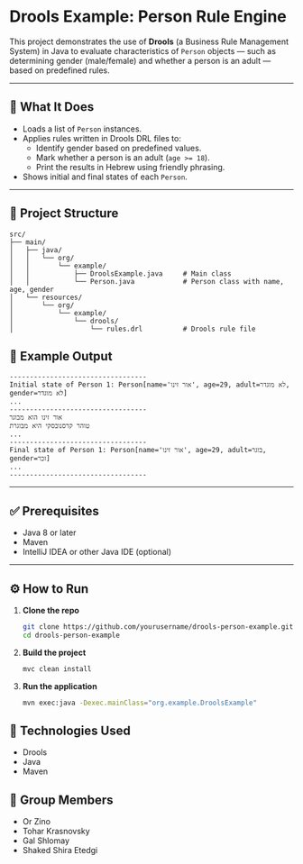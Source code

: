 # Drools Example: Person Rule Engine

This project demonstrates the use of **Drools** (a Business Rule Management System) in Java to evaluate characteristics of `Person` objects — such as determining gender (male/female) and whether a person is an adult — based on predefined rules.

---

## 🧠 What It Does

- Loads a list of `Person` instances.
- Applies rules written in Drools DRL files to:
  - Identify gender based on predefined values.
  - Mark whether a person is an adult (`age >= 18`).
  - Print the results in Hebrew using friendly phrasing.
- Shows initial and final states of each `Person`.

---

## 📂 Project Structure

```
src/
├── main/
│   ├── java/
│   │   └── org/
│   │       └── example/
│   │           ├── DroolsExample.java     # Main class
│   │           └── Person.java            # Person class with name, age, gender
│   └── resources/
│       └── org/
│           └── example/
│               └── drools/
│                   └── rules.drl          # Drools rule file
```

## 📜 Example Output
```
----------------------------------
Initial state of Person 1: Person[name='אור זינו', age=29, adult=לא מוגדר, gender=לא מוגדר]
...
----------------------------------
אור זינו הוא מבוגר
טוהר קרסנובסקי היא מבוגרת
...
----------------------------------
Final state of Person 1: Person[name='אור זינו', age=29, adult=בוגר, gender=זכר]
...
----------------------------------
```

---

## ✅ Prerequisites

- Java 8 or later
- Maven
- IntelliJ IDEA or other Java IDE (optional)

---

## ⚙️ How to Run

1. **Clone the repo**
   ```bash
   git clone https://github.com/yourusername/drools-person-example.git
   cd drools-person-example
   
2. **Build the project**
   ```bash
   mvc clean install
   ```
3. **Run the application**
   ```bash
   mvn exec:java -Dexec.mainClass="org.example.DroolsExample"
   ``` 


## 🧩 Technologies Used
- Drools
- Java
- Maven

## 👥 Group Members
- Or Zino 
- Tohar Krasnovsky
- Gal Shlomay
- Shaked Shira Etedgi
